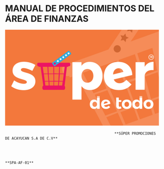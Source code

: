 # MANUAL DE PROCEDIMIENTOS DEL ÁREA DE FINANZAS

![](.gitbook/assets/logo-super-de-todo-color-02.jpg)

                                                      **SÚPER PROMOCIONES DE ACAYUCAN S.A DE C.V** 



                                                                                                     **SPA-AF-01**   

















